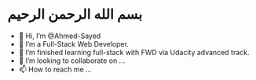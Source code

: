 # بسم الله الرحمن الرحيم

- 👋 Hi, I’m @Ahmed-Sayed
- 👀 I’m a Full-Stack Web Developer. 
- 🌱 I’m finished learning full-stack with FWD via Udacity advanced track.
- 💞️ I’m looking to collaborate on ...
- 📫 How to reach me ...
